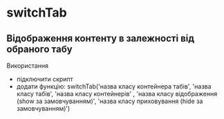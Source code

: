 # switchTab
Відображення контенту в залежності від обраного табу
---
Використання
- підключити скрипт
- додати функцію:
  switchTab('назва класу контейнера табів', 
            'назва класу табів', 
            'назва класу контейнерів' , 
            'назва класу відображення (show за замовчуванням)', 
            'назва класу приховування (hide за замовчуванням)')
